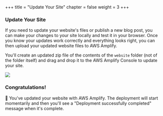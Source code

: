 +++
title = "Update Your Site"
chapter = false
weight = 3
+++

### Update Your Site

If you need to update your website's files or publish a new blog post, you can make your changes to your site locally and test it in your browser. Once you know your updates work correctly and everything looks right, you can then upload your updated website files to AWS Amplify.

You'll create an updated zip file of the contents of the `website` folder (not of the folder itself) and drag and drop it to the AWS Amplify Console to update your site.

![](../../images/update-site.png)

### Congratulations!

🎉 You've updated your website with AWS Amplify. The deployment will start momentarily and then you'll see a "Deployment successfully completed" message when it's complete.
